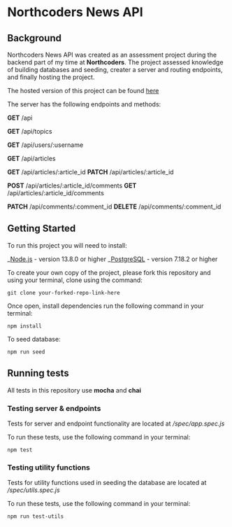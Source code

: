 # Northcoders News API

## Background

Northcoders News API was created as an assessment project during the backend part of my time at **Northcoders**. The project assessed knowledge of building databases and seeding, creater a server and routing endpoints, and finally hosting the project.

The hosted version of this project can be found [here](https://hm-nc-news-app.herokuapp.com/api/)

The server has the following endpoints and methods:

**GET** /api

**GET** /api/topics

**GET** /api/users/:username

**GET** /api/articles

**GET** /api/articles/:article_id
**PATCH** /api/articles/:article_id

**POST** /api/articles/:article_id/comments
**GET** /api/articles/:article_id/comments

**PATCH** /api/comments/:comment_id
**DELETE** /api/comments/:comment_id

## Getting Started

To run this project you will need to install:

_[Node.js](https://nodejs.org/en/download/) - version 13.8.0 or higher
_[PostgreSQL](https://www.postgresql.org/download/) - version 7.18.2 or higher

To create your own copy of the project, please fork this repository and using your terminal, clone using the command:

```
git clone your-forked-repo-link-here
```

Once open, install dependencies run the following command in your terminal:

```
npm install
```

To seed database:

```
npm run seed
```

## Running tests

All tests in this repository use **mocha** and **chai**

### Testing server & endpoints

Tests for server and endpoint functionality are located at _/spec/app.spec.js_

To run these tests, use the following command in your terminal:

```
npm test
```

### Testing utility functions

Tests for utility functions used in seeding the database are located at _/spec/utils.spec.js_

To run these tests, use the following command in your terminal:

```
npm run test-utils
```
